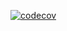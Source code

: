 [![codecov](https://codecov.io/github/Dragboon/node_actions/branch/master/graph/badge.svg?token=DE0OW8JSFM)](https://codecov.io/github/Dragboon/node_actions)
